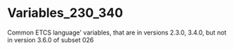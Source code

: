# Variables_230_340

Common ETCS language' variables, that are in versions 2.3.0, 3.4.0, but not in version 3.6.0 of subset 026